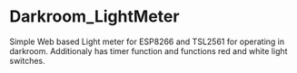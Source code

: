 # Darkroom_LightMeter
Simple Web based Light meter for ESP8266 and TSL2561 for operating in darkroom. Additionaly has timer function and functions red and white light switches.
